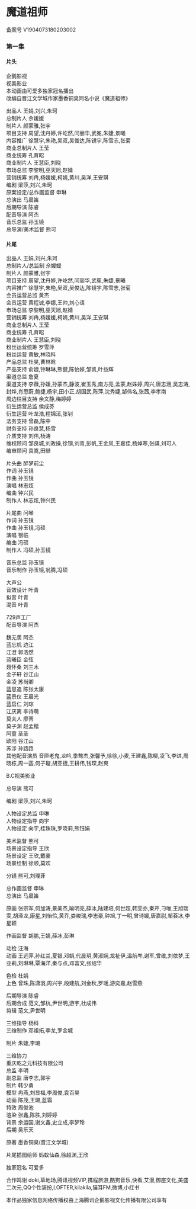 # 魔道祖师
  
备案号  V1904073180203002  
  
### 第一集
  
#### 片头
  
企鹅影视  
视美影业  
本动画由可爱多独家冠名播出  
改编自晋江文学城作家墨香铜臭同名小说《魔道祖师》  
  
出品人  王娟,刘兴,朱珂  
总制片人  佘媛媛  
制片人  颜蒙雅,张宇  
项目支持  周望,沈丹婷,许屹然,闫丽华,武冕,朱婕,景曦  
内容推广  徐慧宇,朱艳,吴双,吴俊达,陈镜宇,陈雪志,张菊  
商业总制片人  王莹  
商业统筹  孔育昭  
商业制片人  王慧臣,刘晓  
市场总监  李黎明,巫天旭,赵婧  
营销统筹  刘冉,杨媛媛,柯婧,黄川,吴洋,王安琪  
编剧  梁莎,刘兴,朱珂  
原案设定/总作画监督  申琳  
总演出  马晨笛  
后期导演  陈睿  
配音导演  阿杰  
音乐总监  孙玉镜  
总导演/美术监督  熊可  
  
#### 片尾
  
出品人  王娟,刘兴,朱珂  
总制片人/总监制  佘媛媛  
制片人  颜蒙雅,张宇  
项目支持  周望,沈丹婷,许屹然,闫丽华,武冕,朱婕,景曦  
内容推广  徐慧宇,朱艳,吴双,吴俊达,陈镜宇,陈雪志,张菊  
会员运营总监  黄杰  
会员运营  黄程诚,李娜,王帅,刘心语  
市场总监  李黎明,巫天旭,赵婧  
营销统筹  刘冉,杨媛媛,柯婧,黄川,吴洋,王安琪  
商业总制片人  王莹  
商业统筹  孔育昭  
商业制片人  王慧臣,刘晓  
粉丝运营统筹  罗雪萍  
粉丝运营  黄敏,林晓科  
产品总监  杜昊,曹林晗  
产品支持  俞婕,钟琳琳,熊健,陈怡婷,邹凯,叶益辉  
渠道总监  詹夏  
渠道支持  李薇,孙媛,孙蒙杰,静波,崔玉秀,南方亮,孟蒙,赵姝婷,周兴,唐志涵,吴志涛,封烨,肖思蔚,鲍捷,杨宇,田小正,胡国武,陈萍,沈秀婕,邹伟名,张茜,李孝南  
周边栏目支持  余文静,梅婷婷  
衍生运营总监  侯成芬  
衍生运营  叶龙浩,程锦洹,张钊  
法务支持  曾磊,陈中  
财务支持  孙良慧,杨雪  
介质支持  刘伟,杨涛  
维权顾问  邹良城,刘政操,徐钢,刘青,彭帆,王金凤,王嘉佳,杨焯寒,张祺,刘可人  
编审顾问  袁嵩,田喆  
  
片头曲  醉梦前尘  
作词  孙玉镜  
作曲  孙玉镜  
演唱  林志炫  
编曲  钟兴民  
制作人  林志炫,钟兴民  
  
片尾曲  问琴  
作词  孙玉镜  
作曲  孙玉镜,冯硕  
演唱  银临  
编曲  冯硕  
制作人  冯硕,孙玉镜  
  
音乐总监  孙玉镜  
音乐制作  孙玉镜,翁腾,冯硕  
  
大声公  
音效设计  叶青  
拟音  叶青  
混音  叶青  
  
   
729声工厂  
配音导演  阿杰  
  
魏无羡  阿杰  
蓝忘机  边江  
江澄  郭浩然  
蓝曦臣  金弦  
聂怀桑  刘三木  
金子轩  谷江山  
金凌  苏尚卿  
蓝思追  陈张太康  
蓝景仪  王晨光  
蓝启仁  刘琮  
江厌离  李诗萌  
莫夫人  廖菁  
莫子渊  赵孟楷  
阿童  圣圣  
欧阳  谷江山  
苏涉  孙路路  
其他配音演员  音匣老鬼,龙吟,季骜杰,张馨予,徐徐,小麦,王建鑫,陈柳,凌飞,李进,周晓栋,周一菡,何子璇,胡亚捷,王耕伟,钱琛,赵爽  
  
  
B.C视美影业  
  
总导演  熊可  
  
编剧  梁莎,刘兴,朱珂  
  
人物设定总监  申琳  
人物设定指导  向宇  
人物设定  向宇,桂珠珠,罗晓莉,熊钰娟  
  
美术监督  熊可  
场景设定指导  王欣  
场景设定  王欣,戴豪  
场景绘制  徐顺,莫欢  
  
分镜  熊可,刘理菲  
  
总作画监督  申琳  
总演出  马晨笛  
  
原画  张宗军,何加涛,景美杰,喻明亮,薛冰,陆建培,何世超,韩雯亦,秦芹,刁唯,王旭瑞雯,胡泽龙,康星,刘怡伶,黄乔,娄峻瑞,李志豪,钟旭,丁一明,曾诗媛,唐嘉尉,邹荟冰,李星颖  
  
作画监督  胡鹏,王婧,薛冰,彭琳  
  
动检  汪海  
动画  王远萍,孙红兰,夏银,邓娟,代晨玥,黄淑娴,龙祉伊,温航岑,谢军,曾维,刘依梦,王亚莉,刘琳琳,覃海洋,秦与点,邓富文,张绍华  
  
色检  杜娟  
上色  曾珠,陈潇羽,周兴宇,段建航,刘金秋,罗瑶,游奕嘉,赵雪燕  
  
后期导演  陈睿  
后期合成  范文,邹杭,尹世明,游宇,杜成伟  
剪辑  范文,尹世明  
  
三维指导  杨科  
三维制作  邓祖拓,李龙,罗金城  
  
制片  朱婕,李璐  
  
三维协力  
重庆乾之元科技有限公司  
总监  李明  
副总监  唐李志,郭宇  
制片  韩少勇  
模型  冉燕,刘显福,李周俊,袁百昊  
动画  陈茂,王璐,蓝霜  
特效  周俊池  
渲染  张鑫,陈胜,刘婷婷  
背景  余运国,谢文鑫,史立成,李梦玲  
后期  吴乐天  
  
原著  墨香铜臭(晋江文学城)  
  
片尾插图绘师  蚂蚁仙森,徐超渊,王欣  
  
独家冠名  可爱多  
  
合作鸣谢  doki,草地场,腾讯视频VIP,携程旅游,酷狗音乐,快看,艾漫,御座文化,美盛二次元,QQ个性装扮,LOFTER,kilakila,猫耳FM,微博,小红书  
  
本作品独家信息网络传播权由上海腾讯企鹅影视文化传播有限公司享有  
